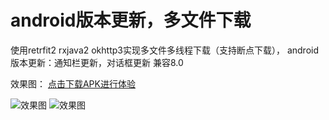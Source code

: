 # android版本更新，多文件下载

使用retrfit2 rxjava2 okhttp3实现多文件多线程下载（支持断点下载），
android版本更新：通知栏更新，对话框更新 兼容8.0

效果图： [点击下载APK进行体验](https://raw.githubusercontent.com/wj576038874/UpdateVersionDemo/master/apk/DownloadUpdate.apk)

![效果图](https://raw.githubusercontent.com/wj576038874/UpdateVersionDemo/master/gif/abc.gif)
![效果图](https://github.com/wj576038874/UpdateVersionDemo/blob/master/gif/def.gif) 


